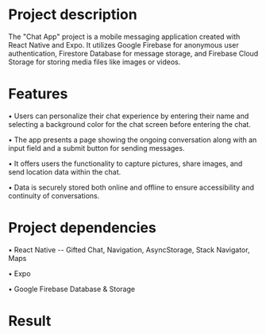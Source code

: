 # Project description

The "Chat App" project is a mobile messaging application created with React Native and Expo. It utilizes Google Firebase for anonymous user authentication, Firestore Database for message storage, and Firebase Cloud Storage for storing media files like images or videos.

# Features

• Users can personalize their chat experience by entering their name and selecting a background color for the chat screen before entering the chat.

• The app presents a page showing the ongoing conversation along with an input field and a submit button for sending messages.

• It offers users the functionality to capture pictures, share images, and send location data within the chat.

• Data is securely stored both online and offline to ensure accessibility and continuity of conversations.

# Project dependencies

• React Native -- Gifted Chat, Navigation, AsyncStorage, Stack Navigator, Maps

• Expo

• Google Firebase Database & Storage

# Result